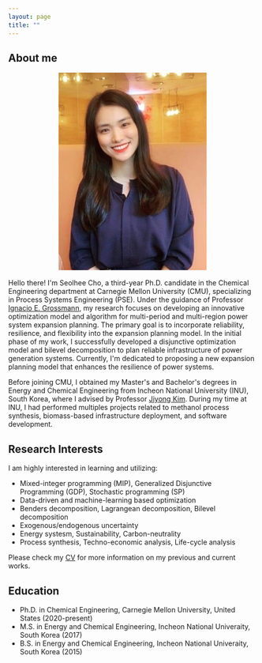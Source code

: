 ```yaml
---
layout: page
title: ""
---
```


## About me

<p align ="center">
 <img width="300" height="400" src="/assets/photo.jpg"
<\p>
 
Hello there! I'm Seolhee Cho, a third-year Ph.D. candidate in the Chemical Engineering department at Carnegie Mellon University (CMU), specializing in Process Systems Engineering (PSE). Under the guidance of Professor [Ignacio E. Grossmann](http://egon.cheme.cmu.edu/), my research focuses on developing an innovative optimization model and algorithm for multi-period and multi-region power system expansion planning. The primary goal is to incorporate reliability, resilience, and flexibility into the expansion planning model. In the initial phase of my work, I successfully developed a disjunctive optimization model and bilevel decomposition to plan reliable infrastructure of power generation systems. Currently, I'm dedicated to proposing a new expansion planning model that enhances the resilience of power systems.

Before joining CMU, I obtained my Master's and Bachelor's degrees in Energy and Chemical Engineering from Incheon National University (INU), South Korea, where I advised by Professor [Jiyong Kim](https://jkimlab.wixsite.com/ipse). During my time at INU, I had performed multiples projects related to methanol process synthesis, biomass-based infrastructure deployment, and software development. 


## Research Interests
I am highly interested in learning and utilizing: 
 - Mixed-integer programming (MIP), Generalized Disjunctive Programming (GDP), Stochastic programming (SP)
 - Data-driven and machine-learning based optimization
 - Benders decomposition, Lagrangean decomposition, Bilevel decomposition
 - Exogenous/endogenous uncertainty
 - Energy systesm, Sustainability, Carbon-neutrality
 - Process synthesis, Techno-economic analysis, Life-cycle analysis

Please check my [CV](/cho.pdf) for more information on my previous and current works. 


## Education
 - Ph.D. in Chemical Engineering, Carnegie Mellon University, United States (2020-present)
 - M.S. in Energy and Chemical Engineering, Incheon National Univeraity, South Korea (2017)
 - B.S. in Energy and Chemical Engineering, Incheon National Univeraity, South Korea (2015)
